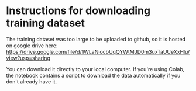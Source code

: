 # Instructions for downloading training dataset
The training dataset was too large to be uploaded to github, so it is hosted on google drive here: 
https://drive.google.com/file/d/1WLaNiocbUqQYWtMJD0m3uxTaUUeXxHlu/view?usp=sharing

You can download it directly to your local computer. If you're using Colab, the notebook contains a script to download the data automatically if you don't already have it.



